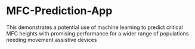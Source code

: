 # MFC-Prediction-App
 This demonstrates a potential use of machine learning to predict critical MFC heights with promising performance for a wider range of populations needing movement assistive devices
